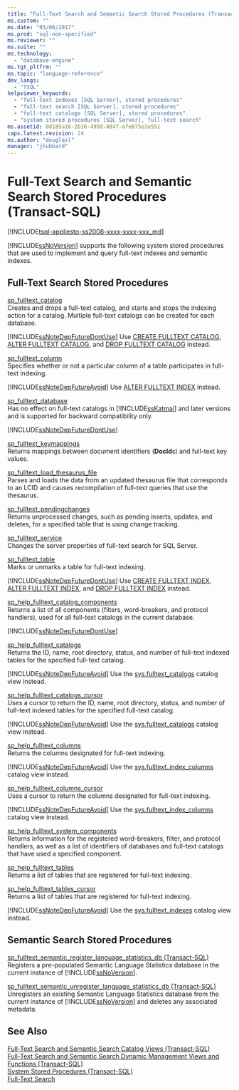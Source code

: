 ```yaml
---
title: "Full-Text Search and Semantic Search Stored Procedures (Transact-SQL) | Microsoft Docs"
ms.custom: ""
ms.date: "03/06/2017"
ms.prod: "sql-non-specified"
ms.reviewer: ""
ms.suite: ""
ms.technology: 
  - "database-engine"
ms.tgt_pltfrm: ""
ms.topic: "language-reference"
dev_langs: 
  - "TSQL"
helpviewer_keywords: 
  - "full-text indexes [SQL Server], stored procedures"
  - "full-text search [SQL Server], stored procedures"
  - "full-text catalogs [SQL Server], stored procedures"
  - "system stored procedures [SQL Server], full-text search"
ms.assetid: 0d185a16-2b16-4958-884f-efe675e2e551
caps.latest.revision: 24
ms.author: "douglasl"
manager: "jhubbard"
---
```

# Full-Text Search and Semantic Search Stored Procedures (Transact-SQL)
[!INCLUDE[tsql-appliesto-ss2008-xxxx-xxxx-xxx_md](../../../a9retired/includes/tsql-appliesto-ss2008-xxxx-xxxx-xxx-md.md)]

  [!INCLUDE[ssNoVersion](../../../a9notintoc/includes/ssnoversion-md.md)] supports the following system stored procedures that are used to implement and query full-text indexes and semantic indexes.  
  
## Full-Text Search Stored Procedures  
 [sp_fulltext_catalog](../../../relational-databases/reference/system-stored-procedures/sp-fulltext-catalog-transact-sql.md)  
 Creates and drops a full-text catalog, and starts and stops the indexing action for a catalog. Multiple full-text catalogs can be created for each database.  
  
 [!INCLUDE[ssNoteDepFutureDontUse](../../../database-engine/availability-groups/windows/includes/ssnotedepfuturedontuse-md.md)] Use [CREATE FULLTEXT CATALOG](../../../t-sql/statements/create-fulltext-catalog-transact-sql.md), [ALTER FULLTEXT CATALOG](../../../t-sql/statements/alter-fulltext-catalog-transact-sql.md), and [DROP FULLTEXT CATALOG](../../../t-sql/statements/drop-fulltext-catalog-transact-sql.md) instead.  
  
 [sp_fulltext_column](../../../relational-databases/reference/system-stored-procedures/sp-fulltext-column-transact-sql.md)  
 Specifies whether or not a particular column of a table participates in full-text indexing.  
  
 [!INCLUDE[ssNoteDepFutureAvoid](../../../database-engine/configure/windows/includes/ssnotedepfutureavoid-md.md)] Use [ALTER FULLTEXT INDEX](../../../t-sql/statements/alter-fulltext-index-transact-sql.md) instead.  
  
 [sp_fulltext_database](../../../relational-databases/reference/system-stored-procedures/sp-fulltext-database-transact-sql.md)  
 Has no effect on full-text catalogs in [!INCLUDE[ssKatmai](../../../a9notintoc/includes/sskatmai-md.md)] and later versions and is supported for backward compatibility only.  
  
 [!INCLUDE[ssNoteDepFutureDontUse](../../../database-engine/availability-groups/windows/includes/ssnotedepfuturedontuse-md.md)]  
  
 [sp_fulltext_keymappings](../../../relational-databases/reference/system-stored-procedures/sp-fulltext-keymappings-transact-sql.md)  
 Returns mappings between document identifiers (**DocId**s) and full-text key values.  
  
 [sp_fulltext_load_thesaurus_file](../../../relational-databases/reference/system-stored-procedures/sp-fulltext-load-thesaurus-file-transact-sql.md)  
 Parses and loads the data from an updated thesaurus file that corresponds to an LCID and causes recompilation of full-text queries that use the thesaurus.  
  
 [sp_fulltext_pendingchanges](../../../relational-databases/reference/system-stored-procedures/sp-fulltext-pendingchanges-transact-sql.md)  
 Returns unprocessed changes, such as pending inserts, updates, and deletes, for a specified table that is using change tracking.  
  
 [sp_fulltext_service](../../../relational-databases/reference/system-stored-procedures/sp-fulltext-service-transact-sql.md)  
 Changes the server properties of full-text search for SQL Server.  
  
 [sp_fulltext_table](../../../relational-databases/reference/system-stored-procedures/sp-fulltext-table-transact-sql.md)  
 Marks or unmarks a table for full-text indexing.  
  
 [!INCLUDE[ssNoteDepFutureDontUse](../../../database-engine/availability-groups/windows/includes/ssnotedepfuturedontuse-md.md)] Use [CREATE FULLTEXT INDEX](../../../t-sql/statements/create-fulltext-index-transact-sql.md), [ALTER FULLTEXT INDEX](../../../t-sql/statements/alter-fulltext-index-transact-sql.md), and [DROP FULLTEXT INDEX](../../../t-sql/statements/drop-fulltext-index-transact-sql.md) instead.  
  
 [sp_help_fulltext_catalog_components](../../../relational-databases/reference/system-stored-procedures/sp-help-fulltext-catalog-components-transact-sql.md)  
 Returns a list of all components (filters, word-breakers, and protocol handlers), used for all full-text catalogs in the current database.  
  
 [!INCLUDE[ssNoteDepFutureDontUse](../../../database-engine/availability-groups/windows/includes/ssnotedepfuturedontuse-md.md)]  
  
 [sp_help_fulltext_catalogs](../../../relational-databases/reference/system-stored-procedures/sp-help-fulltext-catalogs-transact-sql.md)  
 Returns the ID, name, root directory, status, and number of full-text indexed tables for the specified full-text catalog.  
  
 [!INCLUDE[ssNoteDepFutureAvoid](../../../database-engine/configure/windows/includes/ssnotedepfutureavoid-md.md)] Use the [sys.fulltext_catalogs](../../../relational-databases/reference/system-catalog-views/sys.fulltext-catalogs-transact-sql.md) catalog view instead.  
  
 [sp_help_fulltext_catalogs_cursor](../../../relational-databases/reference/system-stored-procedures/sp-help-fulltext-catalogs-cursor-transact-sql.md)  
 Uses a cursor to return the ID, name, root directory, status, and number of full-text indexed tables for the specified full-text catalog.  
  
 [!INCLUDE[ssNoteDepFutureAvoid](../../../database-engine/configure/windows/includes/ssnotedepfutureavoid-md.md)] Use the [sys.fulltext_catalogs](../../../relational-databases/reference/system-catalog-views/sys.fulltext-catalogs-transact-sql.md) catalog view instead.  
  
 [sp_help_fulltext_columns](../../../relational-databases/reference/system-stored-procedures/sp-help-fulltext-columns-transact-sql.md)  
 Returns the columns designated for full-text indexing.  
  
 [!INCLUDE[ssNoteDepFutureAvoid](../../../database-engine/configure/windows/includes/ssnotedepfutureavoid-md.md)] Use the [sys.fulltext_index_columns](../../../relational-databases/reference/system-catalog-views/sys.fulltext-index-columns-transact-sql.md) catalog view instead.  
  
 [sp_help_fulltext_columns_cursor](../../../relational-databases/reference/system-stored-procedures/sp-help-fulltext-columns-cursor-transact-sql.md)  
 Uses a cursor to return the columns designated for full-text indexing.  
  
 [!INCLUDE[ssNoteDepFutureAvoid](../../../database-engine/configure/windows/includes/ssnotedepfutureavoid-md.md)] Use the [sys.fulltext_index_columns](../../../relational-databases/reference/system-catalog-views/sys.fulltext-index-columns-transact-sql.md) catalog view instead.  
  
 [sp_help_fulltext_system_components](../../../relational-databases/reference/system-stored-procedures/sp-help-fulltext-system-components-transact-sql.md)  
 Returns information for the registered word-breakers, filter, and protocol handlers, as well as a list of identifiers of databases and full-text catalogs that have used a specified component.  
  
 [sp_help_fulltext_tables](../../../relational-databases/reference/system-stored-procedures/sp-help-fulltext-tables-transact-sql.md)  
 Returns a list of tables that are registered for full-text indexing.  
  
 [sp_help_fulltext_tables_cursor](../../../relational-databases/reference/system-stored-procedures/sp-help-fulltext-tables-cursor-transact-sql.md)  
 Returns a list of tables that are registered for full-text indexing.  
  
 [!INCLUDE[ssNoteDepFutureAvoid](../../../database-engine/configure/windows/includes/ssnotedepfutureavoid-md.md)] Use the [sys.fulltext_indexes](../../../relational-databases/reference/system-catalog-views/sys.fulltext-indexes-transact-sql.md) catalog view instead.  
  
## Semantic Search Stored Procedures  
 [sp_fulltext_semantic_register_language_statistics_db &#40;Transact-SQL&#41;](../../../relational-databases/reference/system-stored-procedures/sp-fulltext-semantic-register-language-statistics-db-transact-sql.md)  
 Registers a pre-populated Semantic Language Statistics database in the current instance of [!INCLUDE[ssNoVersion](../../../a9notintoc/includes/ssnoversion-md.md)].  
  
 [sp_fulltext_semantic_unregister_language_statistics_db &#40;Transact-SQL&#41;](../../../relational-databases/reference/system-stored-procedures/sp-fulltext-semantic-unregister-language-statistics-db-transact-sql.md)  
 Unregisters an existing Semantic Language Statistics database from the current instance of [!INCLUDE[ssNoVersion](../../../a9notintoc/includes/ssnoversion-md.md)] and deletes any associated metadata.  
  
## See Also  
 [Full-Text Search and Semantic Search Catalog Views &#40;Transact-SQL&#41;](../../../relational-databases/reference/system-catalog-views/full-text-search-and-semantic-search-catalog-views-transact-sql.md)   
 [Full-Text Search and Semantic Search Dynamic Management Views and Functions &#40;Transact-SQL&#41;](../../../relational-databases/reference/system-dynamic-management-views/199dbd5a-29f6-4ef0-8e65-86e32c0aaa3a.md)   
 [System Stored Procedures &#40;Transact-SQL&#41;](../../../relational-databases/reference/system-stored-procedures/system-stored-procedures-transact-sql.md)   
 [Full-Text Search](../../../relational-databases/search/full-text-search.md)  
  
  